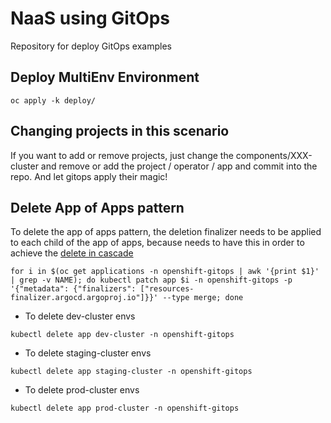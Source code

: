 # NaaS using GitOps

Repository for deploy GitOps examples

## Deploy MultiEnv Environment

```
oc apply -k deploy/
```

## Changing projects in this scenario

If you want to add or remove projects, just change the components/XXX-cluster and remove or add the project / operator / app and commit into the repo. And let gitops apply their magic!

## Delete App of Apps pattern

To delete the app of apps pattern, the deletion finalizer needs to be applied to each child of the app of apps, because needs to have this in order to achieve the [delete in cascade](https://argoproj.github.io/argo-cd/user-guide/app_deletion/#about-the-deletion-finalizer)

```
for i in $(oc get applications -n openshift-gitops | awk '{print $1}' | grep -v NAME); do kubectl patch app $i -n openshift-gitops -p '{"metadata": {"finalizers": ["resources-finalizer.argocd.argoproj.io"]}}' --type merge; done
```

* To delete dev-cluster envs
```
kubectl delete app dev-cluster -n openshift-gitops
```

* To delete staging-cluster envs
```
kubectl delete app staging-cluster -n openshift-gitops
```

* To delete prod-cluster envs
```
kubectl delete app prod-cluster -n openshift-gitops
```

